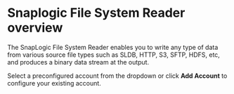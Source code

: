 # Snaplogic File System Reader overview

The SnapLogic File System Reader enables you to write any type of data from various source file types such as SLDB, HTTP, S3, SFTP, HDFS, etc, and produces a binary data stream at the output.

Select a preconfigured account from the dropdown or click **Add Account** to configure your existing account.
